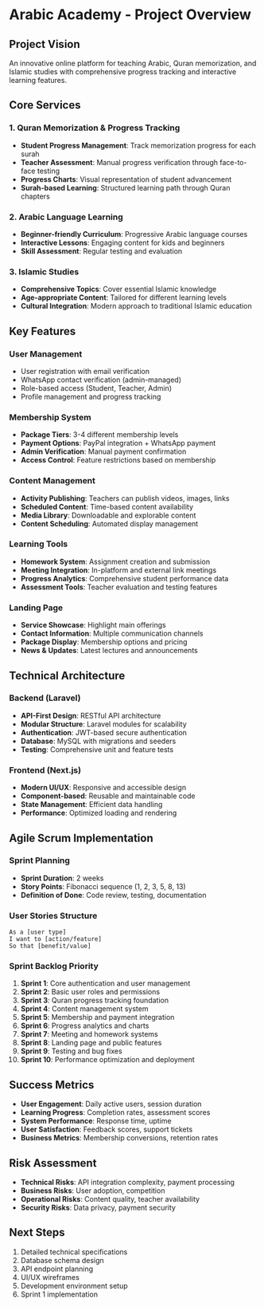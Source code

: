 # Arabic Academy - Project Overview

## Project Vision
An innovative online platform for teaching Arabic, Quran memorization, and Islamic studies with comprehensive progress tracking and interactive learning features.

## Core Services

### 1. Quran Memorization & Progress Tracking
- **Student Progress Management**: Track memorization progress for each surah
- **Teacher Assessment**: Manual progress verification through face-to-face testing
- **Progress Charts**: Visual representation of student advancement
- **Surah-based Learning**: Structured learning path through Quran chapters

### 2. Arabic Language Learning
- **Beginner-friendly Curriculum**: Progressive Arabic language courses
- **Interactive Lessons**: Engaging content for kids and beginners
- **Skill Assessment**: Regular testing and evaluation

### 3. Islamic Studies
- **Comprehensive Topics**: Cover essential Islamic knowledge
- **Age-appropriate Content**: Tailored for different learning levels
- **Cultural Integration**: Modern approach to traditional Islamic education

## Key Features

### User Management
- User registration with email verification
- WhatsApp contact verification (admin-managed)
- Role-based access (Student, Teacher, Admin)
- Profile management and progress tracking

### Membership System
- **Package Tiers**: 3-4 different membership levels
- **Payment Options**: PayPal integration + WhatsApp payment
- **Admin Verification**: Manual payment confirmation
- **Access Control**: Feature restrictions based on membership

### Content Management
- **Activity Publishing**: Teachers can publish videos, images, links
- **Scheduled Content**: Time-based content availability
- **Media Library**: Downloadable and explorable content
- **Content Scheduling**: Automated display management

### Learning Tools
- **Homework System**: Assignment creation and submission
- **Meeting Integration**: In-platform and external link meetings
- **Progress Analytics**: Comprehensive student performance data
- **Assessment Tools**: Teacher evaluation and testing features

### Landing Page
- **Service Showcase**: Highlight main offerings
- **Contact Information**: Multiple communication channels
- **Package Display**: Membership options and pricing
- **News & Updates**: Latest lectures and announcements

## Technical Architecture

### Backend (Laravel)
- **API-First Design**: RESTful API architecture
- **Modular Structure**: Laravel modules for scalability
- **Authentication**: JWT-based secure authentication
- **Database**: MySQL with migrations and seeders
- **Testing**: Comprehensive unit and feature tests

### Frontend (Next.js)
- **Modern UI/UX**: Responsive and accessible design
- **Component-based**: Reusable and maintainable code
- **State Management**: Efficient data handling
- **Performance**: Optimized loading and rendering

## Agile Scrum Implementation

### Sprint Planning
- **Sprint Duration**: 2 weeks
- **Story Points**: Fibonacci sequence (1, 2, 3, 5, 8, 13)
- **Definition of Done**: Code review, testing, documentation

### User Stories Structure
```
As a [user type]
I want to [action/feature]
So that [benefit/value]
```

### Sprint Backlog Priority
1. **Sprint 1**: Core authentication and user management
2. **Sprint 2**: Basic user roles and permissions
3. **Sprint 3**: Quran progress tracking foundation
4. **Sprint 4**: Content management system
5. **Sprint 5**: Membership and payment integration
6. **Sprint 6**: Progress analytics and charts
7. **Sprint 7**: Meeting and homework systems
8. **Sprint 8**: Landing page and public features
9. **Sprint 9**: Testing and bug fixes
10. **Sprint 10**: Performance optimization and deployment

## Success Metrics
- **User Engagement**: Daily active users, session duration
- **Learning Progress**: Completion rates, assessment scores
- **System Performance**: Response time, uptime
- **User Satisfaction**: Feedback scores, support tickets
- **Business Metrics**: Membership conversions, retention rates

## Risk Assessment
- **Technical Risks**: API integration complexity, payment processing
- **Business Risks**: User adoption, competition
- **Operational Risks**: Content quality, teacher availability
- **Security Risks**: Data privacy, payment security

## Next Steps
1. Detailed technical specifications
2. Database schema design
3. API endpoint planning
4. UI/UX wireframes
5. Development environment setup
6. Sprint 1 implementation
